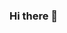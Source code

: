 ### Hi there 👋

<!--
**Han0ken/Han0ken** 

- 🔭 I am now working on a program that informs you about your affairs, which you recorded in it (Я сейчас работаю над программой, которая сообщает тебя о твоих делах, которые ты в нее записал)
- 🌱 I am currently studying programming and information security (Я сейчас изучаю программирование и защиту информации)
- 💬 Ask me anything you want to know (Спроси меня обо всем что хочешь узнать)
- ⚡ Fun fact: I'm a student :)
